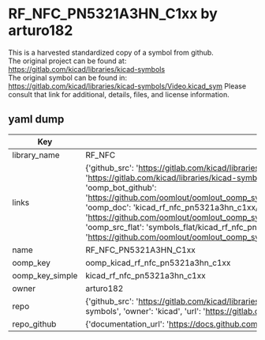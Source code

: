 # RF_NFC_PN5321A3HN_C1xx by arturo182  
This is a harvested standardized copy of a symbol from github.  
The original project can be found at:  
https://gitlab.com/kicad/libraries/kicad-symbols  
The original symbol can be found in:
https://gitlab.com/kicad/libraries/kicad-symbols/Video.kicad_sym
Please consult that link for additional, details, files, and license information.  
## yaml dump  
| Key | Value |  
| --- | --- |  
| library_name | RF_NFC |  
| links | {'github_src': 'https://gitlab.com/kicad/libraries/kicad-symbols/Video.kicad_sym', 'github_src_repo': 'https://gitlab.com/kicad/libraries/kicad-symbols', 'oomp_bot': 'kicad_rf_nfc_pn5321a3hn_c1xx/working', 'oomp_bot_github': 'https://github.com/oomlout/oomlout_oomp_symbol_bot/tree/main/kicad_rf_nfc_pn5321a3hn_c1xx/working', 'oomp_doc': 'kicad_rf_nfc_pn5321a3hn_c1xx/working', 'oomp_doc_github': 'https://github.com/oomlout/oomlout_oomp_symbol_doc/tree/main/kicad_rf_nfc_pn5321a3hn_c1xx/working', 'oomp_src_flat': 'symbols_flat/kicad_rf_nfc_pn5321a3hn_c1xx/working', 'oomp_src_flat_github': 'https://github.com/oomlout/oomlout_oomp_symbol_src/tree/main/kicad_rf_nfc_pn5321a3hn_c1xx/working'} |  
| name | RF_NFC_PN5321A3HN_C1xx |  
| oomp_key | oomp_kicad_rf_nfc_pn5321a3hn_c1xx |  
| oomp_key_simple | kicad_rf_nfc_pn5321a3hn_c1xx |  
| owner | arturo182 |  
| repo | {'github_src': 'https://gitlab.com/kicad/libraries/kicad-symbols/Video.kicad_sym', 'name': 'libraries/kicad-symbols', 'owner': 'kicad', 'url': 'https://gitlab.com/kicad/libraries/kicad-symbols'} |  
| repo_github | {'documentation_url': 'https://docs.github.com/rest/repos/repos#get-a-repository', 'message': 'Not Found'} |  

